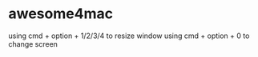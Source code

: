# awesome4mac

using cmd + option + 1/2/3/4 to resize window
using cmd + option + 0 to change screen
